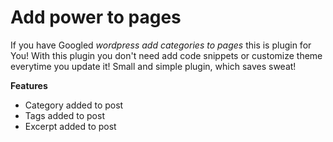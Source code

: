# Add power to pages
If you have Googled *wordpress add categories to pages* this is plugin for You! With this plugin you don't need add code snippets or customize theme everytime you update it! Small and simple plugin, which saves sweat!

**Features**
- Category added to post
- Tags added to post
- Excerpt added to post
